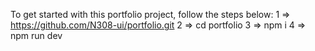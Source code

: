 To get started with this portfolio project, follow the steps below:
	1 => https://github.com/N308-ui/portfolio.git
	2 => cd portfolio
	3 => npm i
	4 => npm run dev
